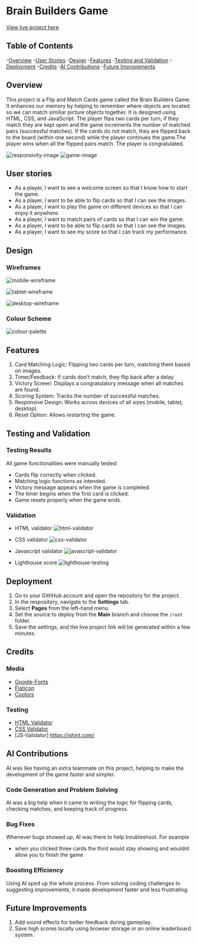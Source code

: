 # Brain Builders Game

[View live project here](https://tommckechnie-90.github.io/The-Brain-Builders/)

## Table of Contents

-[Overview](#overview)
-[User Stories](#user-stories)
-[Design](#design)
-[Features](#features)
-[Testing and Validation](#testing-and-validation)
-[Deployment](#deployment)
-[Credits](#credits)
-[AI Contributions](#ai-contributions)
-[Future Improvements](#future-improvements)

## Overview

This project is a Flip and Match Cards game called the Brain Builders Game. It enhances our memory by helping to remember where objects are located so we can match similiar picture objects together. It is designed using HTML, CSS, and JavaScript. The player flips two cards per turn, if they match they are kept open and the game increments the number of matched pairs (successful matches). If the cards do not match, they are flipped back to the board (within one second) while the player continues the game.The player wins when all the flipped pairs match. The player is congratulated.

![responsivity-image](/assets/images/resonsivity-image.png)
![game-image](/assets/images/game-image.png)

## User stories

- As a player, I want to see a welcome screen so that I know how to start the game.
- As a player, I want to be able to flip cards so that I can see the images.
- As a player, I want to play the game on different devices so that I can enjoy it anywhere.
- As a player, I want to match pairs of cards so that I can win the game.
- As a player, I want to be able to flip cards so that I can see the images.
- As a player, I want to see my score so that I can track my performance.

## Design

### Wireframes

![mobile-wireframe](/assets/images/mobile-wireframe.PNG)

![tablet-wireframe](/assets/images/tablet-wireframe.PNG)

![desktop-wireframe](/assets/images/desktop-wireframe.png)

### Colour Scheme

![colour-palette](/assets/images/new-colour-palette%20.png)

## Features

1. Card Matching Logic: Flipping two cards per turn, matching them based on images.
2. Timer/Feedback: If cards don’t match, they flip back after a delay
3. Victory Screen: Displays a congratulatory message when all matches are found.
4. Scoring System: Tracks the number of successful matches.
5. Responsive Design: Works across devices of all sizes (mobile, tablet, desktop).
6. Reset Option: Allows restarting the game.

## Testing and Validation

### Testing Results

All game functionalities were manually tested:

- Cards flip correctly when clicked.
- Matching logic functions as intended.
- Victory message appears when the game is completed.
- The timer begins when the first card is clicked.
- Game resets properly when the game ends.

### Validation

- HTML validator
![html-validator](/assets/images/html-validator.PNG)

- CSS validator
![css-validator](/assets/images/css-validator.PNG)

- Javascript validator
![javascript-validator](/assets/images/javascript-validator.PNG)

- Lighthouse score
![lighthouse-testing](/assets/images/lighthouse-testing.PNG)

## Deployment

1. Go to your GithHub account and open the repository for the project.
2. In the respository, navigate to the **Settings** tab.
3. Select **Pages** from the left-hand menu.
4. Set the source to deploy from the **Main** branch and choose the `/root` folder.
5. Save the settings, and the live project link will be generated within a few minutes.

## Credits

### Media

- [Google-Fonts](https://fonts.google.com)
- [Flaticon](https://www.flaticon.com)
- [Coolors](https://coolors.co)

### Testing

- [HTML Validator](https://validator.w3.org/)
- [CSS Validator](https://jigsaw.w3.org/css-validator/)
- [JS-Validator] <https://jshint.com/>

## AI Contributions

AI was like having an extra teammate on this project, helping to make the development of the game faster and simpler.

### Code Generation and Problem Solving

AI was a big help when it came to writing the logic for flipping cards, checking matches, and keeping track of progress.

### Bug Fixes

Whenever bugs showed up, AI was there to help troubleshoot. For example

- when you clicked three cards the third would stay showing and wouldnt allow you to finish the game

### Boosting Efficiency

Using AI sped up the whole process. From solving coding challenges to suggesting improvements, it made development faster and less frustrating.

## Future Improvements

1. Add sound effects for better feedback during gameplay.
2. Save high scores locally using browser storage or an online leaderboard system.
